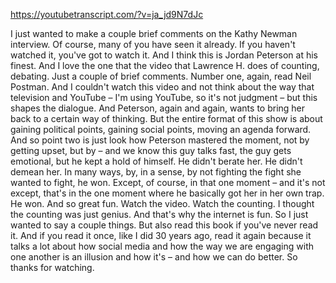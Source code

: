 https://youtubetranscript.com/?v=ja_jd9N7dJc

 I just wanted to make a couple brief comments on the Kathy Newman interview. Of course, many of you have seen it already. If you haven't watched it, you've got to watch it. And I think this is Jordan Peterson at his finest. And I love the one that the video that Lawrence H. does of counting, debating. Just a couple of brief comments. Number one, again, read Neil Postman. And I couldn't watch this video and not think about the way that television and YouTube – I'm using YouTube, so it's not judgment – but this shapes the dialogue. And Peterson, again and again, wants to bring her back to a certain way of thinking. But the entire format of this show is about gaining political points, gaining social points, moving an agenda forward. And so point two is just look how Peterson mastered the moment, not by getting upset, but by – and we know this guy talks fast, the guy gets emotional, but he kept a hold of himself. He didn't berate her. He didn't demean her. In many ways, by, in a sense, by not fighting the fight she wanted to fight, he won. Except, of course, in that one moment – and it's not except, that's in the one moment where he basically got her in her own trap. He won. And so great fun. Watch the video. Watch the counting. I thought the counting was just genius. And that's why the internet is fun. So I just wanted to say a couple things. But also read this book if you've never read it. And if you read it once, like I did 30 years ago, read it again because it talks a lot about how social media and how the way we are engaging with one another is an illusion and how it's – and how we can do better. So thanks for watching.